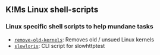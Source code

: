 ## K!Ms Linux shell-scripts

### Linux specific shell scripts to help mundane tasks

  * [`remove-old-kernels`](remove-old-kernels): Removes old / unsued Linux kernels
  * [`slowloris`](slowloris): CLI script for slowhttptest
